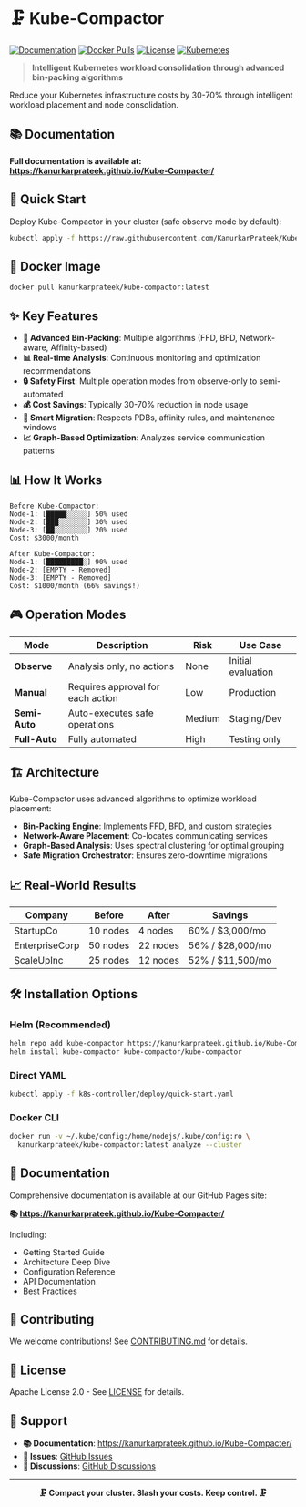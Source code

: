 # 🗜️ Kube-Compactor

[![Documentation](https://img.shields.io/badge/docs-GitHub%20Pages-blue)](https://kanurkarprateek.github.io/Kube-Compacter/)
[![Docker Pulls](https://img.shields.io/docker/pulls/kanurkarprateek/kube-compactor)](https://hub.docker.com/r/kanurkarprateek/kube-compactor)
[![License](https://img.shields.io/badge/license-Apache%202.0-blue.svg)](LICENSE)
[![Kubernetes](https://img.shields.io/badge/kubernetes-%3E%3D1.19-success)](https://kubernetes.io/)

> **Intelligent Kubernetes workload consolidation through advanced bin-packing algorithms**

Reduce your Kubernetes infrastructure costs by 30-70% through intelligent workload placement and node consolidation.

## 📚 Documentation

**Full documentation is available at: https://kanurkarprateek.github.io/Kube-Compacter/**

## 🚀 Quick Start

Deploy Kube-Compactor in your cluster (safe observe mode by default):

```bash
kubectl apply -f https://raw.githubusercontent.com/KanurkarPrateek/Kube-Compacter/main/k8s-controller/deploy/quick-start.yaml
```

## 🐳 Docker Image

```bash
docker pull kanurkarprateek/kube-compactor:latest
```

## ✨ Key Features

- **🧮 Advanced Bin-Packing**: Multiple algorithms (FFD, BFD, Network-aware, Affinity-based)
- **📊 Real-time Analysis**: Continuous monitoring and optimization recommendations
- **🔒 Safety First**: Multiple operation modes from observe-only to semi-automated
- **💰 Cost Savings**: Typically 30-70% reduction in node usage
- **🔄 Smart Migration**: Respects PDBs, affinity rules, and maintenance windows
- **📈 Graph-Based Optimization**: Analyzes service communication patterns

## 📊 How It Works

```
Before Kube-Compactor:
Node-1: [█████░░░░░] 50% used
Node-2: [███░░░░░░░] 30% used
Node-3: [██░░░░░░░░] 20% used
Cost: $3000/month

After Kube-Compactor:
Node-1: [█████████░] 90% used
Node-2: [EMPTY - Removed]
Node-3: [EMPTY - Removed]
Cost: $1000/month (66% savings!)
```

## 🎮 Operation Modes

| Mode | Description | Risk | Use Case |
|------|-------------|------|----------|
| **Observe** | Analysis only, no actions | None | Initial evaluation |
| **Manual** | Requires approval for each action | Low | Production |
| **Semi-Auto** | Auto-executes safe operations | Medium | Staging/Dev |
| **Full-Auto** | Fully automated | High | Testing only |

## 🏗️ Architecture

Kube-Compactor uses advanced algorithms to optimize workload placement:

- **Bin-Packing Engine**: Implements FFD, BFD, and custom strategies
- **Network-Aware Placement**: Co-locates communicating services
- **Graph-Based Analysis**: Uses spectral clustering for optimal grouping
- **Safe Migration Orchestrator**: Ensures zero-downtime migrations

## 📈 Real-World Results

| Company | Before | After | Savings |
|---------|--------|-------|---------|
| StartupCo | 10 nodes | 4 nodes | 60% / $3,000/mo |
| EnterpriseCorp | 50 nodes | 22 nodes | 56% / $28,000/mo |
| ScaleUpInc | 25 nodes | 12 nodes | 52% / $11,500/mo |

## 🛠️ Installation Options

### Helm (Recommended)
```bash
helm repo add kube-compactor https://kanurkarprateek.github.io/Kube-Compacter
helm install kube-compactor kube-compactor/kube-compactor
```

### Direct YAML
```bash
kubectl apply -f k8s-controller/deploy/quick-start.yaml
```

### Docker CLI
```bash
docker run -v ~/.kube/config:/home/nodejs/.kube/config:ro \
  kanurkarprateek/kube-compactor:latest analyze --cluster
```

## 📖 Documentation

Comprehensive documentation is available at our GitHub Pages site:

**📚 https://kanurkarprateek.github.io/Kube-Compacter/**

Including:
- Getting Started Guide
- Architecture Deep Dive
- Configuration Reference
- API Documentation
- Best Practices

## 🤝 Contributing

We welcome contributions! See [CONTRIBUTING.md](CONTRIBUTING.md) for details.

## 📝 License

Apache License 2.0 - See [LICENSE](LICENSE) for details.

## 🙏 Support

- **📚 Documentation**: https://kanurkarprateek.github.io/Kube-Compacter/
- **🐛 Issues**: [GitHub Issues](https://github.com/KanurkarPrateek/Kube-Compacter/issues)
- **💬 Discussions**: [GitHub Discussions](https://github.com/KanurkarPrateek/Kube-Compacter/discussions)

---

<p align="center">
  <b>🗜️ Compact your cluster. Slash your costs. Keep control. 🗜️</b>
</p>